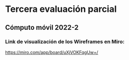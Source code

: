 # Tercera evaluación parcial

## Cómputo móvil 2022-2

### Link de visualización de los Wireframes en Miro:

https://miro.com/app/board/uXjVOKFqgUw=/
